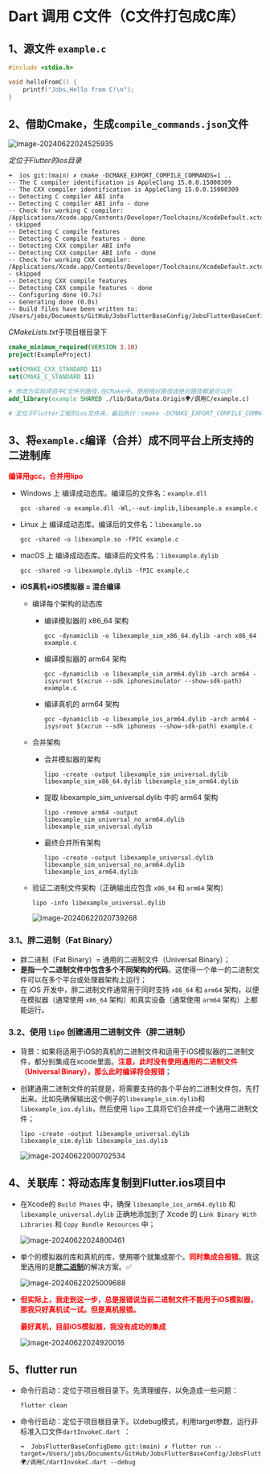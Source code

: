 # Dart 调用 C文件（C文件打包成C库）

## 1、源文件 `example.c`

```c
#include <stdio.h>

void helloFromC() {
    printf("Jobs,Hello from C!\n");
}
```

## 2、借助Cmake，生成`compile_commands.json`文件

![image-20240622024525935](./assets/image-20240622024525935.png)

*定位于Flutter的ios目录*

```shell
➜  ios git:(main) ✗ cmake -DCMAKE_EXPORT_COMPILE_COMMANDS=1 ..
-- The C compiler identification is AppleClang 15.0.0.15000309
-- The CXX compiler identification is AppleClang 15.0.0.15000309
-- Detecting C compiler ABI info
-- Detecting C compiler ABI info - done
-- Check for working C compiler: /Applications/Xcode.app/Contents/Developer/Toolchains/XcodeDefault.xctoolchain/usr/bin/cc - skipped
-- Detecting C compile features
-- Detecting C compile features - done
-- Detecting CXX compiler ABI info
-- Detecting CXX compiler ABI info - done
-- Check for working CXX compiler: /Applications/Xcode.app/Contents/Developer/Toolchains/XcodeDefault.xctoolchain/usr/bin/c++ - skipped
-- Detecting CXX compile features
-- Detecting CXX compile features - done
-- Configuring done (0.7s)
-- Generating done (0.0s)
-- Build files have been written to: /Users/jobs/Documents/GitHub/JobsFlutterBaseConfig/JobsFlutterBaseConfigDemo/ios
```

*CMakeLists.txt*于项目根目录下

```cmake
cmake_minimum_required(VERSION 3.10)
project(ExampleProject)

set(CMAKE_CXX_STANDARD 11)
set(CMAKE_C_STANDARD 11)

# 修改为实际项目中C文件的路径.在CMake中，使用相对路径或绝对路径都是可以的
add_library(example SHARED ./lib/Data/Data.Origin🌍/调用C/example.c) 

# 定位于Flutter工程的ios文件夹，最后执行：cmake -DCMAKE_EXPORT_COMPILE_COMMANDS=1 ..
```

## 3、将`example.c`编译（合并）成不同平台上所支持的二进制库

<font color=red>**编译用gcc，合并用lipo**</font>

* Windows 上 编译成动态库。编译后的文件名：`example.dll`
  ```shell
  gcc -shared -o example.dll -Wl,--out-implib,libexample.a example.c
  ```
  
* Linux 上 编译成动态库。编译后的文件名：`libexample.so`
  ```shell
  gcc -shared -o libexample.so -fPIC example.c
  ```
  
* macOS 上 编译成动态库。编译后的文件名：`libexample.dylib`
  ```shell
  gcc -shared -o libexample.dylib -fPIC example.c
  ```

* **iOS真机+iOS模拟器 = 混合编译**

  * 编译每个架构的动态库

    * 编译模拟器的 x86_64 架构
  
      ```shell
      gcc -dynamiclib -o libexample_sim_x86_64.dylib -arch x86_64 example.c
      ```

    * 编译模拟器的 arm64 架构
  
      ```shell
      gcc -dynamiclib -o libexample_sim_arm64.dylib -arch arm64 -isysroot $(xcrun --sdk iphonesimulator --show-sdk-path) example.c
      ```

    * 编译真机的 arm64 架构
  
      ```shell
      gcc -dynamiclib -o libexample_ios_arm64.dylib -arch arm64 -isysroot $(xcrun --sdk iphoneos --show-sdk-path) example.c
      ```

  * 合并架构
  
    * 合并模拟器的架构
  
      ```shell
      lipo -create -output libexample_sim_universal.dylib libexample_sim_x86_64.dylib libexample_sim_arm64.dylib
      ```
  
    * 提取 libexample_sim_universal.dylib 中的 arm64 架构
  
      ```shell
      lipo -remove arm64 -output libexample_sim_universal_no_arm64.dylib libexample_sim_universal.dylib
      ```
  
    * 最终合并所有架构
  
      ```shell
      lipo -create -output libexample_universal.dylib libexample_sim_universal_no_arm64.dylib libexample_ios_arm64.dylib
      ```
  
  * 验证二进制文件架构（正确输出应包含 `x86_64` 和 `arm64` 架构）
  
    ```shell
    lipo -info libexample_universal.dylib
    ```
  
    ![image-20240622020739268](./assets/image-20240622020739268.png)

### 3.1、<font id=FatBinary>胖二进制（Fat Binary） </font>

* 胖二进制（Fat Binary）=  通用的二进制文件（Universal Binary）；
* **是指一个二进制文件中包含多个不同架构的代码**。这使得一个单一的二进制文件可以在多个平台或处理器架构上运行；
* 在 iOS 开发中，胖二进制文件通常用于同时支持 `x86_64` 和 `arm64` 架构，以便在模拟器（通常使用 `x86_64` 架构）和真实设备（通常使用 `arm64` 架构）上都能运行。

### 3.2、使用 `lipo` 创建通用二进制文件（胖二进制）

* 背景：如果将适用于iOS的真机的二进制文件和适用于iOS模拟器的二进制文件，都分别集成在xcode里面。<font color=red>**注意，此时没有使用通用的二进制文件（Universal Binary），那么此时编译将会报错**</font>；

* 创建通用二进制文件的前提是，将需要支持的各个平台的二进制文件包，先打出来。比如先确保输出这个例子的`libexample_sim.dylib`和`libexample_ios.dylib`，然后使用 `lipo` 工具将它们合并成一个通用二进制文件；

  ```shell
  lipo -create -output libexample_universal.dylib libexample_sim.dylib libexample_ios.dylib
  ```

  ![image-20240622000702534](./assets/image-20240622000702534.png)

## 4、关联库：将动态库复制到Flutter.ios项目中

* 在Xcode的 `Build Phases` 中，确保 `libexample_ios_arm64.dylib` 和 `libexample_universal.dylib` 正确地添加到了 Xcode 的 `Link Binary With Libraries` 和 `Copy Bundle Resources` 中；

  ![image-20240622024800461](./assets/image-20240622024800461.png)

* 单个的模拟器的库和真机的库，使用哪个就集成那个。<font color=red>**同时集成会报错**</font>。我这里选用的是[**胖二进制**](#FatBinary)的解决方案。✅

  ![image-20240622025009688](./assets/image-20240622025009688.png)

* <font color=red>**但实际上，我走到这一步，总是报错说当前二进制文件不能用于iOS模拟器，那我只好真机试一试。但是真机报错。**</font>

  <font color=red>**最好真机，目前iOS模拟器，我没有成功的集成**</font>
  
  ![image-20240622024920016](./assets/image-20240622024920016.png)

## 5、flutter run

* 命令行启动：定位于项目根目录下。先清理缓存，以免造成一些问题：

  ```shell
  flutter clean
  ```

* 命令行启动：定位于项目根目录下。以debug模式，利用target参数，运行非标准入口文件`dartInvokeC.dart `：

  ```shell
  ➜  JobsFlutterBaseConfigDemo git:(main) ✗ flutter run --target=/Users/jobs/Documents/GitHub/JobsFlutterBaseConfig/JobsFlutterBaseConfigDemo/lib/Data/Data.Origin🌍/调用C/dartInvokeC.dart --debug
  ```


